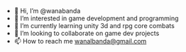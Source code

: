 - 👋 Hi, I’m @wanabanda
- 👀 I’m interested in game development and programming
- 🌱 I’m currently learning unity 3d and rpg core combats
- 💞️ I’m looking to collaborate on game dev projects
- 📫 How to reach me wanalbanda@gmail.com

<!---
wanabanda/wanabanda is a ✨ special ✨ repository because its `README.md` (this file) appears on your GitHub profile.
You can click the Preview link to take a look at your changes.
--->
